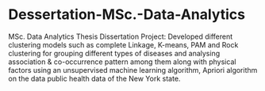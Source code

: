 # Dessertation-MSc.-Data-Analytics
MSc. Data Analytics Thesis 
Dissertation Project: Developed different clustering models such as complete Linkage, K-means, PAM and Rock clustering for grouping different types of diseases and analysing association & co-occurrence pattern among them along with physical factors using an unsupervised machine learning algorithm, Apriori algorithm on the data public health data of the New York state.
